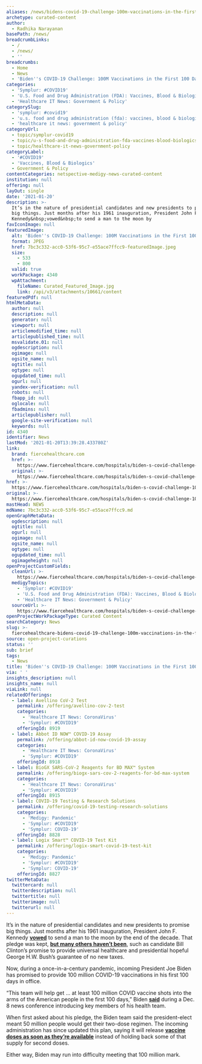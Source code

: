 ```yaml
---
aliases: /news/bidens-covid-19-challenge-100m-vaccinations-in-the-first-100-days
archetype: curated-content
author:
  - Radhika Narayanan
basePath: /news/
breadcrumbLinks:
  - /
  - /news/
  - ''
breadcrumbs:
  - Home
  - News
  - 'Biden''s COVID-19 Challenge: 100M Vaccinations in the First 100 Days.'
categories:
  - 'Symplur: #COVID19'
  - 'U.S. Food and Drug Administration (FDA): Vaccines, Blood & Biologics'
  - 'Healthcare IT News: Government & Policy'
categorySlug:
  - 'symplur: #covid19'
  - 'u.s. food and drug administration (fda): vaccines, blood & biologics'
  - 'healthcare it news: government & policy'
categoryUrl:
  - topic/symplur-covid19
  - topic/u-s-food-and-drug-administration-fda-vaccines-blood-biologics
  - topic/healthcare-it-news-government-policy
categoryLabel:
  - '#COVID19'
  - 'Vaccines, Blood & Biologics'
  - Government & Policy
contentCategories: netspective-medigy-news-curated-content
institution: null
offering: null
layOut: single
date: '2021-01-20'
description: >-
  It’s in the nature of presidential candidates and new presidents to promise
  big things. Just months after his 1961 inauguration, President John F.
  Kennedy&nbsp;vowed&nbsp;to send a man to the moon by 
favIconImage: null
featuredImage:
  alt: 'Biden''s COVID-19 Challenge: 100M Vaccinations in the First 100 Days.'
  format: JPEG
  href: 7bc3c332-acc0-53f6-95c7-e55ace7ffcc9-featuredImage.jpeg
  size:
    - 533
    - 800
  valid: true
  workPackage: 4340
  wpAttachment:
    fileName: Curated_Featured_Image.jpg
    link: /api/v3/attachments/10661/content
featuredPdf: null
htmlMetaData:
  author: null
  description: null
  generator: null
  viewport: null
  articlemodified_time: null
  articlepublished_time: null
  msvalidate.01: null
  ogdescription: null
  ogimage: null
  ogsite_name: null
  ogtitle: null
  ogtype: null
  ogupdated_time: null
  ogurl: null
  yandex-verification: null
  robots: null
  fbapp_id: null
  oglocale: null
  fbadmins: null
  articlepublisher: null
  google-site-verification: null
  keywords: null
id: 4340
identifier: News
lastMod: '2021-01-20T13:39:28.433780Z'
link:
  brand: fiercehealthcare.com
  href: >-
    https://www.fiercehealthcare.com/hospitals/biden-s-covid-challenge-100m-vaccinations-first-100-days-it-won-t-be-easy
  original: >-
    https://www.fiercehealthcare.com/hospitals/biden-s-covid-challenge-100m-vaccinations-first-100-days-it-won-t-be-easy
href: >-
  https://www.fiercehealthcare.com/hospitals/biden-s-covid-challenge-100m-vaccinations-first-100-days-it-won-t-be-easy
original: >-
  https://www.fiercehealthcare.com/hospitals/biden-s-covid-challenge-100m-vaccinations-first-100-days-it-won-t-be-easy
mastHead: NEWS
mdName: 7bc3c332-acc0-53f6-95c7-e55ace7ffcc9.md
openGraphMetaData:
  ogdescription: null
  ogtitle: null
  ogurl: null
  ogimage: null
  ogsite_name: null
  ogtype: null
  ogupdated_time: null
  ogimageheight: null
openProjectCustomFields:
  cleanUrl: >-
    https://www.fiercehealthcare.com/hospitals/biden-s-covid-challenge-100m-vaccinations-first-100-days-it-won-t-be-easy
  medigyTopics:
    - 'Symplur: #COVID19'
    - 'U.S. Food and Drug Administration (FDA): Vaccines, Blood & Biologics'
    - 'Healthcare IT News: Government & Policy'
  sourceUrl: >-
    https://www.fiercehealthcare.com/hospitals/biden-s-covid-challenge-100m-vaccinations-first-100-days-it-won-t-be-easy
openProjectWorkPackageType: Curated Content
searchCategory: News
slug: >-
  fiercehealthcare-bidens-covid-19-challenge-100m-vaccinations-in-the-first-100-days
source: open-project-curations
status: ''
sub: brief
tags:
  - News
title: 'Biden''s COVID-19 Challenge: 100M Vaccinations in the First 100 Days.'
via: ' '
insights_description: null
insights_name: null
viaLink: null
relatedOfferings:
  - label: Avellino CoV-2 Test
    permalink: /offering/avellino-cov-2-test
    categories:
      - 'Healthcare IT News: CoronaVirus'
      - 'Symplur: #COVID19'
    offeringId: 8919
  - label: Abbot ID NOW™ COVID-19 Assay
    permalink: /offering/abbot-id-now-covid-19-assay
    categories:
      - 'Healthcare IT News: CoronaVirus'
      - 'Symplur: #COVID19'
    offeringId: 8918
  - label: BioGX SARS-CoV-2 Reagents for BD MAX™ System
    permalink: /offering/biogx-sars-cov-2-reagents-for-bd-max-system
    categories:
      - 'Healthcare IT News: CoronaVirus'
      - 'Symplur: #COVID19'
    offeringId: 8915
  - label: COVID-19 Testing & Research Solutions
    permalink: /offering/covid-19-testing-research-solutions
    categories:
      - 'Medigy: Pandemic'
      - 'Symplur: #COVID19'
      - 'Symplur: COVID-19'
    offeringId: 8828
  - label: Logix Smart™ COVID-19 Test Kit
    permalink: /offering/logix-smart-covid-19-test-kit
    categories:
      - 'Medigy: Pandemic'
      - 'Symplur: #COVID19'
      - 'Symplur: COVID-19'
    offeringId: 8827
twitterMetaData:
  twittercard: null
  twitterdescription: null
  twittertitle: null
  twitterimage: null
  twitterurl: null
---
```

<p>It’s in the nature of presidential candidates and new presidents to promise big things. Just months after his 1961 inauguration, President John F. Kennedy&nbsp;<a href="https://history.nasa.gov/moondec.html"><strong>vowed</strong></a>&nbsp;to send a man to the moon by the end of the decade. That pledge was kept,&nbsp;<a href="https://www.spokesman.com/stories/2020/jun/26/broken-presidential-campaign-promises-1916/"><strong>but many others haven’t been</strong></a>, such as candidate Bill Clinton’s promise to provide universal healthcare and presidential hopeful George H.W. Bush’s guarantee of no new taxes.</p><p>Now, during a once-in-a-century pandemic, incoming President Joe Biden has promised to provide 100 million COVID-19 vaccinations in his first 100 days in office.</p><p>“This team will help get … at least 100 million COVID vaccine shots into the arms of the American people in the first 100 days,” Biden&nbsp;<a href="https://www.rev.com/blog/transcripts/joe-biden-announces-fauci-key-health-team-picks-briefing-transcript-december-8"><strong>said</strong></a>&nbsp;during a Dec. 8 news conference introducing key members of his health team.</p><p>When first asked about his pledge, the Biden team said the president-elect meant 50 million people would get their two-dose regimen. The incoming administration has since updated this plan, saying it will release&nbsp;<a href="https://www.cnn.com/2021/01/08/politics/biden-vaccine-strategy/index.html"><strong>vaccine doses as soon as they’re available</strong></a>&nbsp;instead of holding back some of that supply for second doses.</p><p>Either way, Biden may run into difficulty meeting that 100 million mark.</p>